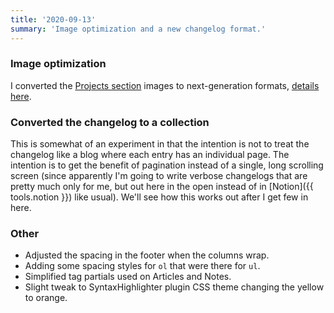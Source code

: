 ```yaml
---
title: '2020-09-13'
summary: 'Image optimization and a new changelog format.'
---
```


### Image optimization
I converted the [Projects section](/projects/) images to next-generation formats, [details here](/notes/fun-with-image-optimization).

### Converted the changelog to a collection
This is somewhat of an experiment in that the intention is not to treat the changelog like a blog where each entry has an individual page. The intention is to get the benefit of pagination instead of a single, long scrolling screen (since apparently I'm going to write verbose changelogs that are pretty much only for me, but out here in the open instead of in [Notion]({{ tools.notion }}) like usual). We'll see how this works out after I get few in here.

### Other
* Adjusted the spacing in the footer when the columns wrap.
* Adding some spacing styles for <code>ol</code> that were there for <code>ul</code>.
* Simplified tag partials used on Articles and Notes.
* Slight tweak to SyntaxHighlighter plugin CSS theme changing the yellow to orange.
